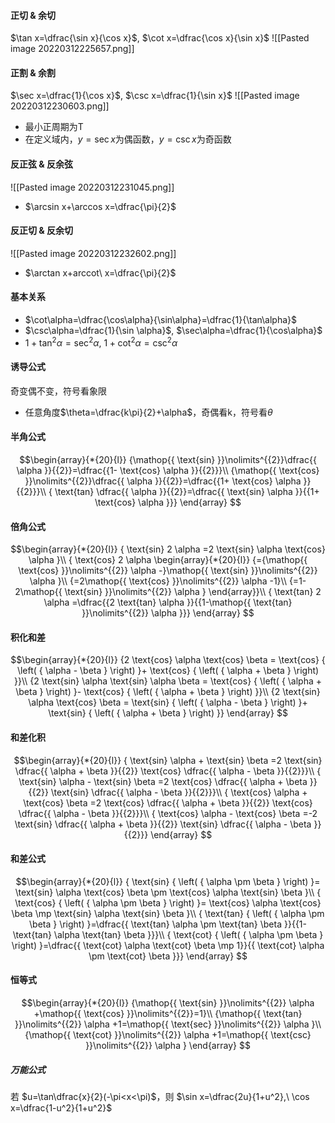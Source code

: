#### 正切 & 余切
$\tan x=\dfrac{\sin x}{\cos x}$, $\cot x=\dfrac{\cos x}{\sin x}$
![[Pasted image 20220312225657.png]]
#### 正割 & 余割
$\sec x=\dfrac{1}{\cos x}$, $\csc x=\dfrac{1}{\sin x}$
![[Pasted image 20220312230603.png]]
- 最小正周期为T
- 在定义域内，$y=\sec x$为偶函数，$y=\csc x$为奇函数
#### 反正弦 & 反余弦
![[Pasted image 20220312231045.png]]
- $\arcsin x+\arccos x=\dfrac{\pi}{2}$
#### 反正切 & 反余切
![[Pasted image 20220312232602.png]]
- $\arctan x+arccot\ x=\dfrac{\pi}{2}$
#### 基本关系
- $\cot\alpha=\dfrac{\cos\alpha}{\sin\alpha}=\dfrac{1}{\tan\alpha}$
- $\csc\alpha=\dfrac{1}{\sin \alpha}$, $\sec\alpha=\dfrac{1}{\cos\alpha}$
- $1+\tan^2\alpha=\sec^2\alpha$, $1+\cot^2\alpha=\csc^2\alpha$
#### 诱导公式
奇变偶不变，符号看象限
- 任意角度$\theta=\dfrac{k\pi}{2}+\alpha$，奇偶看k，符号看$\theta$
#### 半角公式
$$\begin{array}{*{20}{l}}
{\mathop{{ \text{sin} }}\nolimits^{{2}}\dfrac{{ \alpha }}{{2}}=\dfrac{{1- \text{cos}  \alpha }}{{2}}}\\
{\mathop{{ \text{cos} }}\nolimits^{{2}}\dfrac{{ \alpha }}{{2}}=\dfrac{{1+ \text{cos}  \alpha }}{{2}}}\\
{ \text{tan} \dfrac{{ \alpha }}{{2}}=\dfrac{{ \text{sin}  \alpha }}{{1+ \text{cos}  \alpha }}}
\end{array}
$$
#### 倍角公式
$$\begin{array}{*{20}{l}}
{ \text{sin} 2 \alpha =2 \text{sin}  \alpha  \text{cos}  \alpha }\\
{ \text{cos} 2 \alpha \begin{array}{*{20}{l}}
{={\mathop{{ \text{cos} }}\nolimits^{{2}} \alpha -}\mathop{{ \text{sin} }}\nolimits^{{2}} \alpha }\\
{=2\mathop{{ \text{cos} }}\nolimits^{{2}} \alpha -1}\\
{=1-2\mathop{{ \text{sin} }}\nolimits^{{2}} \alpha }
\end{array}}\\
{ \text{tan} 2 \alpha =\dfrac{{2 \text{tan}  \alpha }}{{1-\mathop{{ \text{tan} }}\nolimits^{{2}} \alpha }}}
\end{array}
$$
#### 积化和差
$$\begin{array}{*{20}{l}}
{2 \text{cos}  \alpha  \text{cos}  \beta = \text{cos} { \left( { \alpha - \beta } \right) }+ \text{cos} { \left( { \alpha + \beta } \right) }}\\
{2 \text{sin}  \alpha  \text{sin}  \alpha  \beta = \text{cos} { \left( { \alpha + \beta } \right) }- \text{cos} { \left( { \alpha + \beta } \right) }}\\
{2 \text{sin}  \alpha  \text{cos}  \beta = \text{sin} { \left( { \alpha - \beta } \right) }+ \text{sin} { \left( { \alpha + \beta } \right) }}
\end{array}
$$
#### 和差化积
$$\begin{array}{*{20}{l}}
{ \text{sin}  \alpha + \text{sin}  \beta =2 \text{sin} \dfrac{{ \alpha + \beta }}{{2}} \text{cos} \dfrac{{ \alpha - \beta }}{{2}}}\\
{ \text{sin}  \alpha - \text{sin}  \beta =2 \text{cos} \dfrac{{ \alpha + \beta }}{{2}} \text{sin} \dfrac{{ \alpha - \beta }}{{2}}}\\
{ \text{cos}  \alpha + \text{cos}  \beta =2 \text{cos} \dfrac{{ \alpha + \beta }}{{2}} \text{cos} \dfrac{{ \alpha - \beta }}{{2}}}\\
{ \text{cos}  \alpha - \text{cos}  \beta =-2 \text{sin} \dfrac{{ \alpha + \beta }}{{2}} \text{sin} \dfrac{{ \alpha - \beta }}{{2}}}
\end{array}
$$
#### 和差公式
$$\begin{array}{*{20}{l}}
{ \text{sin} { \left( { \alpha \pm \beta } \right) }= \text{sin}  \alpha  \text{cos}  \beta \pm \text{cos}  \alpha  \text{sin}  \beta }\\
{ \text{cos} { \left( { \alpha \pm \beta } \right) }= \text{cos}  \alpha  \text{cos}  \beta \mp \text{sin}  \alpha  \text{sin}  \beta }\\
{ \text{tan} { \left( { \alpha \pm \beta } \right) }=\dfrac{{ \text{tan}  \alpha \pm \text{tan}  \beta }}{{1- \text{tan}  \alpha  \text{tan}  \beta }}}\\
{ \text{cot} { \left( { \alpha \pm \beta } \right) }=\dfrac{{ \text{cot}  \alpha  \text{cot}  \beta \mp 1}}{{ \text{cot}  \alpha \pm \text{cot}  \beta }}}
\end{array}
$$
#### 恒等式
$$\begin{array}{*{20}{l}}
{\mathop{{ \text{sin} }}\nolimits^{{2}} \alpha +\mathop{{ \text{cos} }}\nolimits^{{2}}=1}\\
{\mathop{{ \text{tan} }}\nolimits^{{2}} \alpha +1=\mathop{{ \text{sec} }}\nolimits^{{2}} \alpha }\\
{\mathop{{ \text{cot} }}\nolimits^{{2}} \alpha +1=\mathop{{ \text{csc} }}\nolimits^{{2}} \alpha }
\end{array}
$$
##### 万能公式
若 $u=\tan\dfrac{x}{2}(-\pi<x<\pi)$，则 $\sin x=\dfrac{2u}{1+u^2},\ \cos x=\dfrac{1-u^2}{1+u^2}$